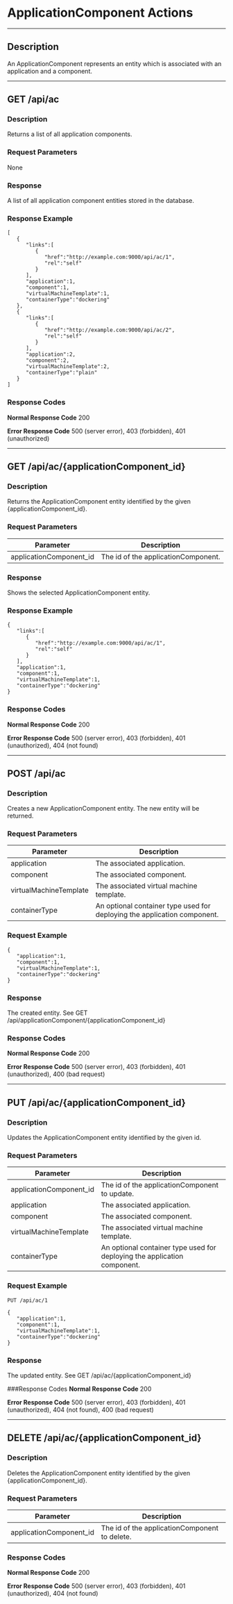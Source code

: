 ﻿# ApplicationComponent Actions
***

## Description

An ApplicationComponent represents an entity which is associated with an application 
and a component.
***

## GET /api/ac

### Description
Returns a list of all application components.

### Request Parameters
None

### Response
A list of all application component entities stored in the database.

### Response Example
```
[
   {
      "links":[
         {
            "href":"http://example.com:9000/api/ac/1",
            "rel":"self"
         }
      ],
      "application":1,
      "component":1,
      "virtualMachineTemplate":1,
      "containerType":"dockering"
   },
   {
      "links":[
         {
            "href":"http://example.com:9000/api/ac/2",
            "rel":"self"
         }
      ],
      "application":2,
      "component":2,
      "virtualMachineTemplate":2,
      "containerType":"plain"
   }
]
```
### Response Codes

**Normal Response Code** 200

**Error Response Code** 500 (server error), 403 (forbidden), 401 (unauthorized)
***
## GET /api/ac/{applicationComponent_id}

### Description
Returns the ApplicationComponent entity identified by the given {applicationComponent_id}.

### Request Parameters

Parameter                  | Description
-------------              | -------------
applicationComponent_id    | The id of the applicationComponent.


### Response
Shows the selected ApplicationComponent entity.

### Response Example
```
{
   "links":[
      {
         "href":"http://example.com:9000/api/ac/1",
         "rel":"self"
      }
   ],
   "application":1,
   "component":1,
   "virtualMachineTemplate":1,
   "containerType":"dockering"
}
```

### Response Codes

**Normal Response Code** 200

**Error Response Code** 500 (server error), 403 (forbidden), 401 (unauthorized), 404 (not found)
***
## POST /api/ac

### Description
Creates a new ApplicationComponent entity. The new entity will be returned.

### Request Parameters

Parameter                | Description
-------------            | -------------
application              | The associated application.
component                | The associated component.
virtualMachineTemplate   | The associated virtual machine template.
containerType            | An optional container type used for deploying the application component.

### Request Example
```
{  
   "application":1,
   "component":1,
   "virtualMachineTemplate":1,
   "containerType":"dockering"
}
```
### Response
The created entity. See GET /api/applicationComponent/{applicationComponent_id}

### Response Codes

**Normal Response Code** 200

**Error Response Code** 500 (server error), 403 (forbidden), 401 (unauthorized), 400 (bad request)

***

## PUT /api/ac/{applicationComponent_id}

### Description
Updates the ApplicationComponent entity identified by the given id.

### Request Parameters

Parameter                | Description
-------------            | -------------
applicationComponent_id  | The id of the applicationComponent to update.
application              | The associated application.
component                | The associated component.
virtualMachineTemplate   | The associated virtual machine template.
containerType            | An optional container type used for deploying the application component.


### Request Example
```
PUT /api/ac/1
```
```
{  
   "application":1,
   "component":1,
   "virtualMachineTemplate":1,
   "containerType":"dockering"
}
```
### Response
The updated entity. See GET /api/ac/{applicationComponent_id}

###Response Codes
**Normal Response Code** 200

**Error Response Code** 500 (server error), 403 (forbidden), 401 (unauthorized), 404 (not found), 400 (bad request)

***

## DELETE /api/ac/{applicationComponent_id}

### Description
Deletes the ApplicationComponent entity identified by the given {applicationComponent_id}.

### Request Parameters 

Parameter               | Description
-------------           | -------------
applicationComponent_id | The id of the applicationComponent to delete.

### Response Codes

**Normal Response Code** 200

**Error Response Code** 500 (server error), 403 (forbidden), 401 (unauthorized), 404 (not found)
